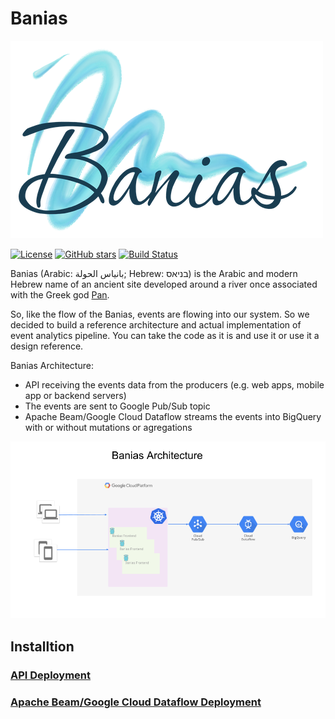 # Banias

![](banias-logo-lowres-trimmed.png)

[![License](https://img.shields.io/github/license/doitintl/zorya.svg)](LICENSE) [![GitHub stars](https://img.shields.io/github/stars/doitintl/banias.svg?style=social&label=Stars&style=for-the-badge)](https://github.com/doitintl/banias) [![Build Status](https://secure.travis-ci.org/doitintl/banias.png?branch=master)](http://travis-ci.org/doitintl/banias)


Banias (Arabic: بانياس الحولة‎; Hebrew: בניאס‬) is the Arabic and modern Hebrew name of an ancient site developed around a river once associated with the Greek god [Pan](https://www.wikiwand.com/en/Pan_(mythology)).

So, like the flow of the Banias, events are flowing into our system. So we decided to build a reference architecture and actual implementation of event analytics pipeline. You can take the code as it is and use it or use it a design reference.

Banias Architecture:
* API receiving the events data from the producers (e.g. web apps, mobile app or backend servers)
* The events are sent to Google Pub/Sub topic
* Apache Beam/Google Cloud Dataflow streams the events into BigQuery with or without mutations or agregations

![](Banias_Architecture.png)

## Installtion

### [API Deployment](frontend/README.md)

### [Apache Beam/Google Cloud Dataflow Deployment](backend/README.md)

